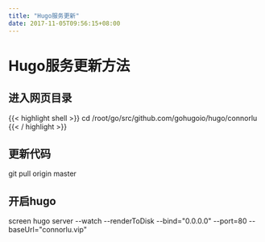 ```yaml
---
title: "Hugo服务更新"
date: 2017-11-05T09:56:15+08:00
---
```

# Hugo服务更新方法

## 进入网页目录

{{< highlight shell >}}
cd /root/go/src/github.com/gohugoio/hugo/connorlu
{{< / highlight >}}

## 更新代码

git pull origin master

## 开启hugo

screen hugo server --watch --renderToDisk --bind="0.0.0.0" --port=80 --baseUrl="connorlu.vip"
